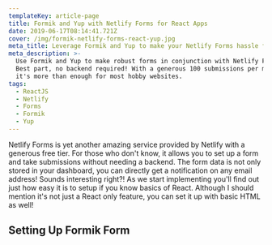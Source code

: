 ```yaml
---
templateKey: article-page
title: Formik and Yup with Netlify Forms for React Apps
date: 2019-06-17T08:14:41.721Z
cover: /img/formik-netlify-forms-react-yup.jpg
meta_title: Leverage Formik and Yup to make your Netlify Forms hassle free and sanitised.
meta_description: >-
  Use Formik and Yup to make robust forms in conjunction with Netlify Forms.
  Best part, no backend required! With a generous 100 submissions per month,
  it's more than enough for most hobby websites.
tags:
  - ReactJS
  - Netlify
  - Forms
  - Formik
  - Yup
---
```

Netlify Forms is yet another amazing service provided by Netlify with a generous free tier. For those who don't know, it allows you to set up a form and take submissions without needing a backend. The form data is not only stored in your dashboard, you can directly get a notification on any email address! Sounds interesting right?! As we start implementing you'll find out just how easy it is to setup if you know basics of React. Although I should mention it's not just a React only feature, you can set it up with basic HTML as well!

## Setting Up Formik Form
